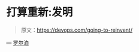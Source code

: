 # 打算重新:发明

> 原文：<https://devops.com/going-to-reinvent/>

— [罗尔泊](https://devops.com/author/breselman/)